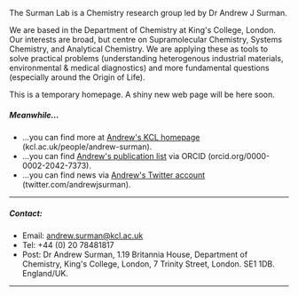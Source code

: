 The Surman Lab is a Chemistry research group led by Dr Andrew J Surman.

We are based in the Department of Chemistry at King's College, London. Our interests are broad, but centre on Supramolecular Chemistry, Systems Chemistry, and Analytical Chemistry. We are applying these as tools to solve practical problems (understanding heterogenous industrial materials, environmental & medical diagnostics) and more fundamental questions (especially around the Origin of Life).

This is a temporary homepage. A shiny new web page will be here soon.

##### Meanwhile...
 - ...you can find more at [Andrew's KCL homepage](https://www.kcl.ac.uk/people/andrew-surman) (kcl.ac.uk/people/andrew-surman).
 - ...you can find [Andrew's publication list](http://orcid.org/0000-0002-2042-7373) via ORCID (orcid.org/0000-0002-2042-7373).
 - ...you can find news via [Andrew's Twitter account](https://twitter.com/andrewjsurman) (twitter.com/andrewjsurman).

***
##### Contact:
 - Email: [andrew.surman@kcl.ac.uk](mailto:andrew.surman@kcl.ac.uk)
 - Tel: +44 (0) 20 78481817
 - Post: Dr Andrew Surman,
         1.19 Britannia House,
         Department of Chemistry,
         King's College, London,
         7 Trinity Street,
         London.
         SE1 1DB.
         England/UK.

***

